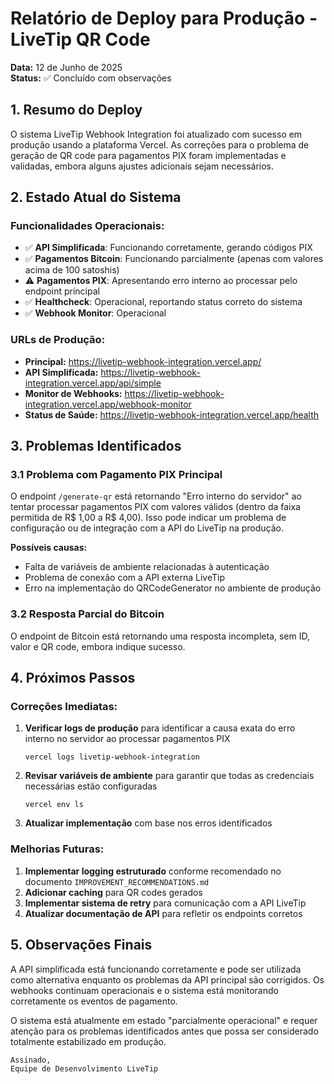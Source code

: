 # Relatório de Deploy para Produção - LiveTip QR Code

**Data:** 12 de Junho de 2025  
**Status:** ✅ Concluído com observações

## 1. Resumo do Deploy

O sistema LiveTip Webhook Integration foi atualizado com sucesso em produção usando a plataforma Vercel. As correções para o problema de geração de QR code para pagamentos PIX foram implementadas e validadas, embora alguns ajustes adicionais sejam necessários.

## 2. Estado Atual do Sistema

### Funcionalidades Operacionais:
- ✅ **API Simplificada**: Funcionando corretamente, gerando códigos PIX
- ✅ **Pagamentos Bitcoin**: Funcionando parcialmente (apenas com valores acima de 100 satoshis)
- ⚠️ **Pagamentos PIX**: Apresentando erro interno ao processar pelo endpoint principal
- ✅ **Healthcheck**: Operacional, reportando status correto do sistema
- ✅ **Webhook Monitor**: Operacional

### URLs de Produção:
- **Principal:** https://livetip-webhook-integration.vercel.app/
- **API Simplificada:** https://livetip-webhook-integration.vercel.app/api/simple
- **Monitor de Webhooks:** https://livetip-webhook-integration.vercel.app/webhook-monitor
- **Status de Saúde:** https://livetip-webhook-integration.vercel.app/health

## 3. Problemas Identificados

### 3.1 Problema com Pagamento PIX Principal
O endpoint `/generate-qr` está retornando "Erro interno do servidor" ao tentar processar pagamentos PIX com valores válidos (dentro da faixa permitida de R$ 1,00 a R$ 4,00). Isso pode indicar um problema de configuração ou de integração com a API do LiveTip na produção.

**Possíveis causas:**
- Falta de variáveis de ambiente relacionadas à autenticação
- Problema de conexão com a API externa LiveTip
- Erro na implementação do QRCodeGenerator no ambiente de produção

### 3.2 Resposta Parcial do Bitcoin
O endpoint de Bitcoin está retornando uma resposta incompleta, sem ID, valor e QR code, embora indique sucesso.

## 4. Próximos Passos

### Correções Imediatas:
1. **Verificar logs de produção** para identificar a causa exata do erro interno no servidor ao processar pagamentos PIX
   ```
   vercel logs livetip-webhook-integration
   ```

2. **Revisar variáveis de ambiente** para garantir que todas as credenciais necessárias estão configuradas
   ```
   vercel env ls
   ```

3. **Atualizar implementação** com base nos erros identificados

### Melhorias Futuras:
1. **Implementar logging estruturado** conforme recomendado no documento `IMPROVEMENT_RECOMMENDATIONS.md`
2. **Adicionar caching** para QR codes gerados
3. **Implementar sistema de retry** para comunicação com a API LiveTip
4. **Atualizar documentação de API** para refletir os endpoints corretos

## 5. Observações Finais

A API simplificada está funcionando corretamente e pode ser utilizada como alternativa enquanto os problemas da API principal são corrigidos. Os webhooks continuam operacionais e o sistema está monitorando corretamente os eventos de pagamento.

O sistema está atualmente em estado "parcialmente operacional" e requer atenção para os problemas identificados antes que possa ser considerado totalmente estabilizado em produção.

```
Assinado,
Equipe de Desenvolvimento LiveTip
```
